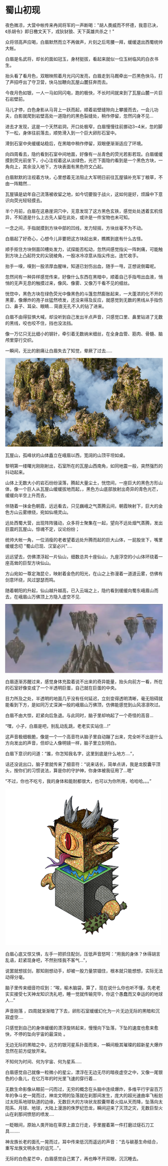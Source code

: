 # 蜀山初现

夜色微凉，大营中帐传来冉闵将军的一声断喝："胡人畏威而不怀德，我意已决，《杀胡令》即日檄文天下，戎狄豺狼、天下英雄共杀之！"

众将领高声应喝，白眉默然而立不再做声，片刻之后弯腰一拜，缓缓退出西蜀统帅大帐。

白眉是名武将，却长的面如冠玉，身材挺拔，看起来就似一位玉树临风的白衣书生。

抬头看了看月色，双眼映照着月光闪闪发亮，白眉走到马厩牵出一匹黑色快马，打了声招呼出了守卫营，快马加鞭向瓦屋山麓狂奔而去。

今夜月色如银，一人一马如同闪电，跑的极快，不长时间就来到了瓦屋山麓一片巨石岩壁前。

马儿才停，白色身影从马背上一跃而起，顺着岩壁缝隙向上攀援而去，一会儿功夫，白影就爬到岩壁高处一道隐约的黑色裂缝处，稍作停留，忽然闪身不见...

进去才发现，这是一个天然岩洞，开口处极窄，白眉慢慢往前挪动3\~4米，忽的脚下一松，身体往前落去，顺势滑入到一个巨大卵形石室中。

滑到石室中央缓缓站稳后，在黑暗中稍作停留，双眼便渐渐适应了环境。

向四周看去，隐约看到石室中间地面，好像有一丛青色的荧光若影若现。白眉缓缓摸到荧光前坐下，小心注视着这从淡绿色，光芒下面隐约看到是一个黑色方块，一角向上，其余没入地下，方块表面有黑色符文凸起。

白眉默默的注视着方块，心里想着无法阻止大军明日前往瓦屋镇补充军丁粮草，不由一阵黯然...

瓦屋镇是幼年自己流落被收留之地，如今切要毁于战火，这如何是好，烦躁中下意识向荧光轻轻摸去。

半个月前，白眉在这悬崖洞穴中，无意发现了这方黑色玄铁，感觉处处透着玄机怪异，不知道是什么上古先人留在此处，或许是一件宝物也未可知。

一念之间，手指就摸到方块中部的凹线，发力轻摇，方块丝毫不为不动。

白眉起了好奇心，心想今儿非要把这方块起出来，瞧瞧到底有什么古怪。

顺手抠住方块侧面凹槽处发力，试探能否松动，忽然间感觉指尖一阵刺痛，可能触到方块上凸起符文的尖锐棱角，一股冰冷凉意从指尖传出，连忙收手。

抬手一嗅，嗅到一股浓厚血腥味，知道已划伤出血，随手一甩，正想说倒霉呢。

忽然间有一种异样感觉传来，好像什么东西在黑暗中，顺着自己手指甩出血液，悄悄的无声无息的触摸过来，像风、像雾、又像万千看不见的细丝。

恍惚中，黑色方块在绿色荧光中像黑色的斗篷忽然膨胀起来，一大蓬浓的化不开的黑雾，像爆炸的孢子丝猛然喷发，还没来得及反应，就感觉到无数的黑线从手指伤口、鼻子、耳朵、眼睛... 简直无孔不入的钻了进来。

白眉不由得狂惧大喊，却没听到自己发出半点声音，只感觉口里、鼻里钻进了无数的黑线，咬也咬不住，挡也没法挡。

像一万亿只无比细小的钢针，牵引着无数纳米细丝，在全身血管、筋肉、骨髓、脑颅里穿行交织。

一瞬间，无比的剧痛让白眉失去了知觉，晕厥了过去.....

![](../.gitbook/assets/仙山.jpeg)

瓦屋山，孤峰状的山体矗立在峨眉以西，宽阔的山顶平坦如桌。

黎明第一缕曙光刚刚射出，石室所在的瓦屋山西南角，如同地震一般，突然强烈的抖动起来。

山体上无数大小的岩石纷纷滚落，腾起大量尘土，恍惚间，一座巨大的黑色方形山体，像一个巨人从瓦屋山缓缓拔地而起，，黑色方山底部放射出奇异的青色光芒，缓缓向半空上升而去，

伴随着一抹金色朝霞，远远看去，只见巍峨之气蒸腾云间，朝霞映射下，巨大的金色方山云雾缭绕，宛如仙境灵山。

远处西蜀大营，出现阵阵骚动，众多将士聚集在一起，望向不远处烟气蒸腾，发出巨震的瓦屋山，惊魂不定，议论纷纷；

统帅大帐一角，一位消瘦的老者望着远处升腾而起的巨大山体，一屁股坐下，嘴里缓缓念叨 "蜀山已现、汉室必兴"....

远远望去，仿佛漂浮起一片仙山，细数总共十座仙山，九座浮空的小山体环绕着一座高耸的巨型方块仙山。&#x20;

方山宛如一尊定海昆仑，映射着金色的阳光，在山之上弥漫着一道道云雾，仿佛有剑意环绕，风过瑟瑟而鸣。

随着朝阳的升起，仙山越升越高，已入云端之上，隐约看到缓缓向蜀东峨眉山而去，在峨眉山万佛顶上方隐入虚空不见.

![蜀山浮空造，落地蜀山崩                                    ](../.gitbook/assets/1000.jpeg)

白眉逐渐苏醒过来，感觉身体充盈着说不出来的奇异能量，抬头向前方一看，所在的石室好像变成了一个半透明巨蛋，自己就在巨蛋的中央。

目力所及之处，半透明的地面几乎没有任何延迟，立刻变得透明清晰，毫无阻碍就能看到下方，是如同万丈深渊一般的峨眉山万佛顶，仿佛能感觉到山风凛凛吹过。

白眉不由大惊，赶紧向后急退。与此同时，脑子里却响起了一个奇怪的高音...

“嘿，小子，白眉是吧，别乱动乱跳，老老实实站住...!”

这声音极细极脆，像是一个一个高音符从脑子里自动蹦了出来，完全听不出是什么方向发出的声音，但却让人像明镜一样，脑子里立刻明白。

白眉下意识的问道：“誰，你怎知我名字，这里到底是什么地方....”，&#x20;

话还没说出口，脑子里就传来了细音符：“说来话长，简单点讲，我是龙胶囊平顶头，按你们的习惯说法，算是你的守护神，你身体被我征用了...嗯“

”不过，你也不吃亏，我的身体和能耐都很大，也可以为你所用，哈哈哈。。。”

![ 蜀山DC-平顶头](../.gitbook/assets/1.png)

白眉心底又惊又惧，左手一把抓住配剑，压低声音怒呵：“用我的身体？休得胡言乱语，赶紧现身吧，不然别怪我不客气...”，

说罢就想拔剑，那知刚想动手，却被一股力量禁锢住，根本就只能想想，实际无法动得分毫。

脑子里传来细音符叹到：“唉，榆木脑袋，算了，现在说什么你也听不懂，先老老实实接受七天神龙知识洗礼吧，睡一觉就传输完毕，你这个愚蠢而又幸运的的地球人...”

声音刚落 ，四周就渐渐暗了下去，卵形石室缓缓幻化为一片无边无际的黑暗和沉寂虚空....

只感觉到自己的身体缓缓的漂浮旋转起来，慢慢向下坠落，下坠的速度也愈来愈快，不停的坠向宇宙的最深处 。

无边无际的黑暗之中，远方的银河星系扑面而来，一瞬间极其璀璨的超新星大爆炸忽然在前方绽放开来。

不知何为时间、何为宇宙、何为星系.....&#x20;

白眉感觉自己就像一粒微小的星尘，漂浮在无边无尽的暗夜虚空之中，又像一尾银色的小鱼儿，在亿万年的时光里飞速的穿行着...

无数生命影像从眼前一闪而过，无穷的概念在头脑中连续爆炸，多维平行宇宙百万年的争斗史一晃而过，神龙文明的坠落就在刹那间发生，庞大的超光速曲率飞船划过太阳系地球轨道的边缘，无数巨大的方块状龙胶囊带着火焰从天而降，坠落向太阳系、月球、地球，大陆上漫游的侏罗纪恐龙，瞬间迎来了灭顶之灾，无数巨型火山在刹那间愤怒的喷发....&#x20;

一眨眼间，原始人类开始在草原上直立行走，手里握着第一件打磨过燧石刀工具........

神龙族长老的面孔一晃而过，耳中传来低沉而遥远的声音：“去与碳基生命结合，重写龙族文明永生的诅咒...”，

无际的白色星芒中，白眉感觉自己累了，再也睁不开双眼，沉沉睡去。
